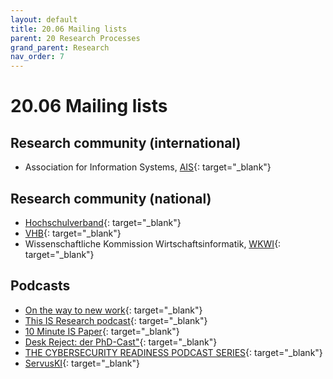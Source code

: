 ```yaml
---
layout: default
title: 20.06 Mailing lists
parent: 20 Research Processes
grand_parent: Research
nav_order: 7
---
```


# 20.06 Mailing lists

## Research community (international)

- Association for Information Systems, [AIS](https://listserv.isworld.org/){: target="_blank"}

## Research community (national)

- [Hochschulverband](https://www.hochschulverband.de/){: target="_blank"}
- [VHB](https://www.vhbonline.org/){: target="_blank"}
- Wissenschaftliche Kommission Wirtschaftsinformatik, [WKWI](https://www.listserv.dfn.de/sympa/info/wkwi){: target="_blank"}

## Podcasts

- [On the way to new work](https://open.spotify.com/show/1wGyQcGHHHvR1T2YycltYE){: target="_blank"}
- [This IS Research podcast](https://www.janrecker.com/this-is-research-podcast/){: target="_blank"}
- [10 Minute IS Paper](https://tmisp.org/){: target="_blank"}
- [Desk Reject: der PhD-Cast"](https://deskreject.podigee.io/){: target="_blank"}
- [THE CYBERSECURITY READINESS PODCAST SERIES](https://www.dchatte.com/podcast/){: target="_blank"}
- [ServusKI](https://servus-ki.podigee.io/){: target="_blank"}
